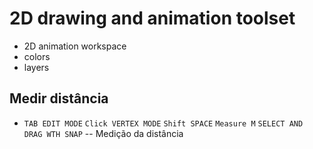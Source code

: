 # 2D drawing and animation toolset
- 2D animation workspace
- colors
- layers


## Medir distância
- `TAB EDIT MODE` `Click VERTEX MODE` `Shift SPACE` `Measure M` `SELECT AND DRAG WTH SNAP` -- Medição da distância
